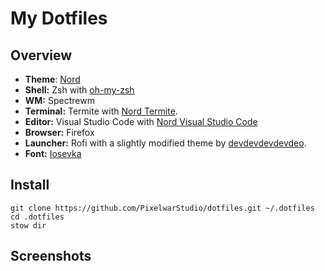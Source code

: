 # My Dotfiles
## Overview
* **Theme**: [Nord](https://github.com/arcticicestudio/nord)
* **Shell:** Zsh with [oh-my-zsh](https://github.com/robbyrussell/oh-my-zsh)
* **WM:** Spectrewm
* **Terminal:** Termite with [Nord Termite](https://github.com/arcticicestudio/nord-termite).
* **Editor:** Visual Studio Code with [Nord Visual Studio Code](https://github.com/arcticicestudio/nord-visual-studio-code) 
* **Browser:** Firefox
* **Launcher:** Rofi with a slightly modified theme by [devdevdevdevdeo](https://github.com/devdevdevdevdeo).
* **Font:** [Iosevka](https://github.com/be5invis/Iosevka)
## Install
```
git clone https://github.com/PixelwarStudio/dotfiles.git ~/.dotfiles
cd .dotfiles
stow dir
```

## Screenshots
